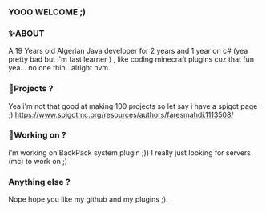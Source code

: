 ### YOOO WELCOME ;)


### **✨ABOUT**
  A 19 Years old Algerian Java developer for 2 years and 1 year on c# (yea pretty bad but i'm fast learner ) , like coding minecraft plugins cuz that fun yea... no one thin.. alright nvm.
### **🔧Projects ?**
  Yea i'm not that good at making 100 projects so let say i have a spigot page ;)
   https://www.spigotmc.org/resources/authors/faresmahdi.1113508/
### **🤖Working on ?**
  i'm working on BackPack system plugin ;))
  I really just looking for servers (mc) to work on ;)
### **Anything else ?**
  Nope hope you like my github and my plugins ;).


